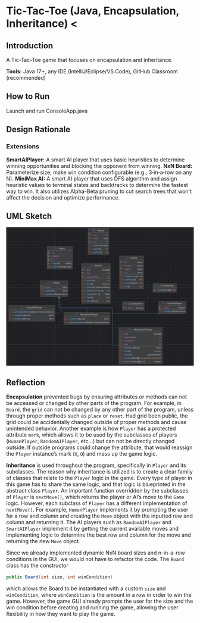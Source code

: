 # Tic-Tac-Toe (Java, Encapsulation, Inheritance) <

## Introduction
A Tic-Tac-Toe game that focuses on encapsulation and inheritance.

**Tools:** Java 17+, any IDE (IntelliJ/Eclipse/VS Code), GitHub Classroom (recommended)

## How to Run
Launch and run ConsoleApp.java

## Design Rationale

### Extensions

**SmartAIPlayer:** A smart AI player that uses basic heuristics to determine winning opportunities and blocking the opponent from winning.
**NxN Board:** Parameterize size; make win condition configurable (e.g., 3‑in‑a‑row on any N).
**MiniMax AI:** A smart AI player that uses DFS algorithm and assign heuristic values to terminal states and backtracks to determine the fastest way to win. It also utilizes Alpha-Beta pruning to cut search trees that won't affect the decision and optimize performance.

## UML Sketch
![UML Diagram for TicTacToe](./TicTacToe/media/uml_diagram.png)

## Reflection

**Encapsulation** prevented bugs by ensuring attributes or methods can not be accessed or changed by other parts of the program. For example, in `Board`, the `grid` can not be changed by any other part of the program, unless through proper methods such as `place` or `reset`. Had grid been public, the grid could be accidentally changed outside of proper methods and cause unintended behavior. Another example is how `Player` has a protected attribute `mark`, which allows it to be used by the subclasses of players (`HumanPlayer`, `RandomAIPlayer`, etc…) but can not be directly changed outside. If outside programs could change the attribute, that would reassign the `Player` instance’s mark (`X`, `O`) and mess up the game logic.

**Inheritance** is used throughout the program, specifically in `Player` and its subclasses. The reason why inheritance is utilized is to create a clear family of classes that relate to the `Player` logic in the game. Every type of player in this game has to share the same logic, and that logic is blueprinted in the abstract class `Player`. An important function overridden by the subclasses of `Player` is `nextMove()`, which returns the player or AI’s move to the `Game` logic. However, each subclass of `Player` has a different implementation of `nextMove()`. For example, `HumanPlayer` implements it by prompting the user for a row and column and creating the `Move` object with the inputted row and column and returning it. The AI players such as `RandomAIPlayer` and `SmartAIPlayer` implement it by getting the current available moves and implementing logic to determine the best row and column for the move and returning the new `Move` object.

Since we already implemented dynamic NxN board sizes and n-in-a-row conditions in the GUI, we would not have to refactor the code. The `Board` class has the constructor 
```Java
public Board(int size, int winCondition)
```
which allows the Board to be instantiated with a custom `size` and `winCondition`, where `winCondition` is the amount in a row in order to win the game. However, the game GUI already prompts the user for the size and the win condition before creating and running the game, allowing the user flexibility in how they want to play the game.

